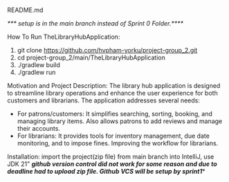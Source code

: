 README.md

_*** setup is in the main branch instead of Sprint 0 Folder.****_

How To Run TheLibraryHubApplication:
1. git clone https://github.com/hvpham-yorku/project-group_2.git
2. cd project-group_2/main/TheLibraryHubApplication
3. ./gradlew build
4. ./gradlew run

Motivation and Project Description:
The library hub application is designed to streamline library operations and enhance the user experience for both customers and librarians. The application addresses several needs:
-	For patrons/customers: It simplifies searching, sorting, booking, and managing library items. Also allows patrons to add reviews and manage their accounts.
-	For librarians: It provides tools for inventory management, due date monitoring, and to impose fines. Improving the workflow for librarians.

Installation:
import the project(zip file) from main branch into IntelliJ, use JDK 21"
***github version control did not work for some reason and due to deadline had to upload zip file. Github VCS will be setup by sprint1****
